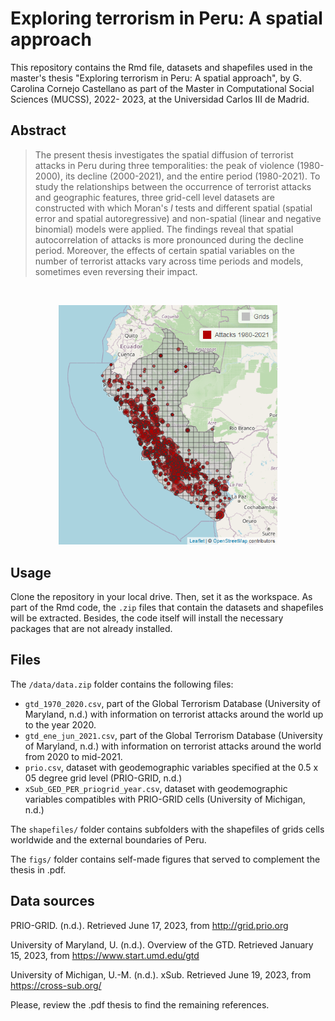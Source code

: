 # Exploring terrorism in Peru: A spatial approach

This repository contains the Rmd file, datasets and shapefiles used in the master's thesis "Exploring terrorism in Peru: A spatial approach", by G. Carolina Cornejo Castellano as part of the Master in Computational Social Sciences (MUCSS), 2022- 2023, at the Universidad Carlos III de Madrid.

## Abstract
> The present thesis investigates the spatial diffusion of terrorist attacks in Peru during three temporalities: the peak of violence (1980-2000), its decline (2000-2021), and the entire period (1980-2021). To study the relationships between the occurrence of terrorist attacks and geographic features, three grid-cell level datasets are constructed with which Moran's _I_ tests and different spatial (spatial error and spatial autoregressive) and non-spatial (linear and negative binomial) models were applied. The findings reveal that spatial autocorrelation of attacks is more pronounced during the decline period. Moreover, the effects of certain spatial variables on the number of terrorist attacks vary across time periods and models, sometimes even reversing their impact.
<br>
<p align="center">
  <img src="figs/map_full.png" width="350" title="attacks in Peru">
</p>

## Usage
Clone the repository in your local drive. Then, set it as the workspace. As part of the Rmd code, the `.zip` files that contain the datasets and shapefiles will be extracted. Besides, the code itself will install the necessary packages that are not already installed.

## Files
The `/data/data.zip` folder contains the following files:
- `gtd_1970_2020.csv`, part of the Global Terrorism Database (University of Maryland, n.d.) with information on terrorist attacks around the world up to the year 2020.
- `gtd_ene_jun_2021.csv`, part of the Global Terrorism Database (University of Maryland, n.d.) with information on terrorist attacks around the world from 2020 to mid-2021.
- `prio.csv`, dataset with geodemographic variables specified at the 0.5 x 05 degree grid level (PRIO-GRID, n.d.)
- `xSub_GED_PER_priogrid_year.csv`, dataset with geodemographic variables compatibles with PRIO-GRID cells (University of Michigan, n.d.)

The `shapefiles/` folder contains subfolders with the shapefiles of grids cells worldwide and the external boundaries of Peru.

The `figs/` folder contains self-made figures that served to complement the thesis in .pdf.

## Data sources
PRIO-GRID. (n.d.). Retrieved June 17, 2023, from http://grid.prio.org

University of Maryland, U. (n.d.). Overview of the GTD. Retrieved January 15, 2023, from https://www.start.umd.edu/gtd

University of Michigan, U.-M. (n.d.). xSub. Retrieved June 19, 2023, from https://cross-sub.org/

Please, review the .pdf thesis to find the remaining references.

